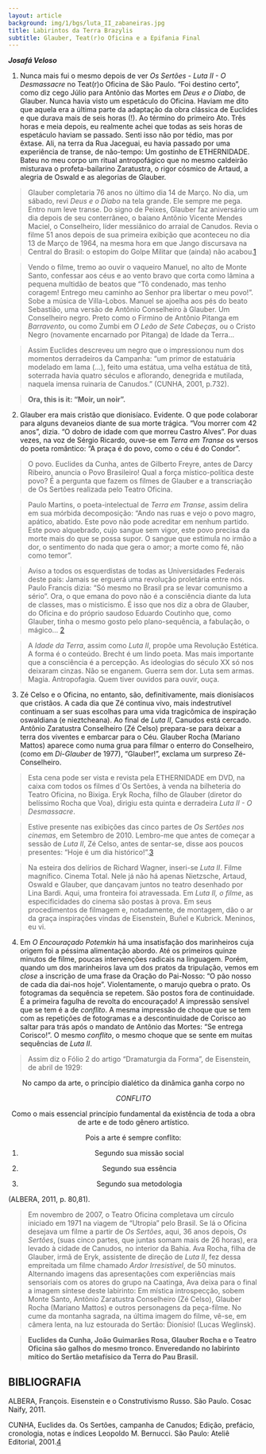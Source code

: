 ```yaml
---
layout: article
background: img/1/bgs/luta_II_zabaneiras.jpg
title: Labirintos da Terra Brazylis
subtitle: Glauber, Teat(r)o Oficina e a Epifania Final
---
```


___Josafá Veloso___

1. Nunca mais fui o mesmo depois de ver _Os Sertões - Luta II - O Desmassacre_ no Teat(r)o Oficina de São Paulo. “Foi destino certo”, como diz cego Júlio para Antônio das Mortes em _Deus e o Diabo_, de Glauber. Nunca havia visto um espetáculo do Oficina. Haviam me dito que aquela era a última parte da adaptação da obra clássica de Euclides e que durava mais de seis horas (!). Ao término do primeiro Ato. Três horas e meia depois, eu realmente achei que todas as seis horas de espetáculo haviam se passado. Senti isso não por tédio, mas por êxtase. Ali, na terra da Rua Jaceguai, eu havia passado por uma experiência de transe, de não-tempo: Um gostinho de ETHERNIDADE. Bateu no meu corpo um ritual antropofágico que no mesmo caldeirão misturava o profeta-bailarino Zaratustra, o rigor cósmico de Artaud, a alegria de Oswald e as alegorias de Glauber.

>Glauber completaria 76 anos no último dia 14 de Março. No dia, um sábado, revi _Deus e o Diabo_ na tela grande. Ele sempre me pega. Entro num leve transe. Do signo de Peixes, Glauber faz aniversário um dia depois de seu conterrâneo, o baiano Antônio Vicente Mendes Maciel, o Conselheiro, líder messiânico do arraial de Canudos. Revia o filme 51 anos depois de sua primeira exibição que aconteceu no dia 13 de Março de 1964, na mesma hora em que Jango discursava na Central do Brasil: o estopim do Golpe Militar que (ainda) não acabou.<a class="tooltip sup" href="#nota" title="A Rede Globo e a Polícia Militar são os dois mais vigorosos rebentos do regime...">1</a>

>Vendo o filme, tremo ao ouvir o vaqueiro Manuel, no alto de Monte Santo, confessar aos céus e ao vento bravo que corta como lâmina a pequena multidão de beatos que “Tô condenado, mas tenho coragem! Entrego meu caminho ao Senhor pra libertar o meu povo!”. Sobe a música de Villa-Lobos. Manuel se ajoelha aos pés do beato Sebastião, uma versão de Antônio Conselheiro à Glauber. Um Conselheiro negro. Preto como o Firmino de Antônio Pitanga em _Barravento_, ou como Zumbi em _O Leão de Sete Cabeças_, ou o Cristo Negro (novamente encarnado por Pitanga) de Idade da Terra...

>Assim Euclides descreveu um negro que o impressionou num dos momentos derradeiros da Campanha: “um primor de estatuária modelado em lama (...), feito uma estátua, uma velha estátua de titã, soterrada havia quatro séculos e aflorando, denegrida e mutilada, naquela imensa ruinaria de Canudos.” (CUNHA, 2001, p.732).

> <b>Ora, this is it: “Moir, un noir”.</b>

2. Glauber era mais cristão que dionisíaco. Evidente. O que pode colaborar para alguns devaneios diante de sua morte trágica. “Vou morrer com 42 anos”, dizia. “O dobro de idade com que morreu Castro Alves”. Por duas vezes, na voz de Sérgio Ricardo, ouve-se em _Terra em Transe_ os versos do poeta romântico: “A praça é do povo, como o céu é do Condor”.

>O povo. Euclides da Cunha, antes de Gilberto Freyre, antes de Darcy Ribeiro, anuncia o Povo Brasileiro! Qual a força místico-política deste povo? É a pergunta que fazem os filmes de Glauber e a transcriação de Os Sertões realizada pelo Teatro Oficina.

>Paulo Martins, o poeta-intelectual de _Terra em Transe_, assim delira em sua mórbida decomposição: “Ando nas ruas e vejo o povo magro, apático, abatido. Este povo não pode acreditar em nenhum partido. Este povo alquebrado, cujo sangue sem vigor, este povo precisa da morte mais do que se possa supor. O sangue que estimula no irmão a dor, o sentimento do nada que gera o amor; a morte como fé, não como temor”.

>Aviso a todos os esquerdistas de todas as Universidades Federais deste país: Jamais se erguerá uma revolução proletária entre nós. Paulo Francis dizia: “Só mesmo no Brasil pra se levar comunismo a sério”. Ora, o que emana do povo não é a consciência diante da luta de classes, mas o misticismo. É isso que nos diz a obra de Glauber, do Oficina e do próprio saudoso Eduardo Coutinho que, como Glauber, tinha o mesmo gosto pelo plano-sequência, a fabulação, o mágico... <a class="tooltip sup" href="#nota" title="Coutinho & Glauber: Labirinto a ser investigado... O futuro é a síntese dos dois. (Palavra de Honra). O cinema de Ardiley Queirós já aponta isso.">2</a>

>A _Idade da Terra_, assim como _Luta II_, propõe uma Revolução Estética. A forma é o conteúdo. Brecht é um lindo poeta. Mas mais importante que a consciência é a percepção. As ideologias do século XX só nos deixaram cinzas. Não se enganem. Guerra sem dor. Luta sem armas. Magia. Antropofagia. Quem tiver ouvidos para ouvir, ouça.

3. Zé Celso e o Oficina, no entanto, são, definitivamente, mais dionisíacos que cristãos. A cada dia que Zé continua vivo, mais indestrutível continuam a ser suas escolhas para uma vida tragicômica de inspiração oswaldiana (e nieztcheana). Ao final de _Luta II_, Canudos está cercado. Antônio Zaratustra Conselheiro (Zé Celso) prepara-se para deixar a terra dos viventes e embarcar para o Céu. Glauber Rocha (Mariano Mattos) aparece como numa grua para filmar o enterro do Conselheiro, (como em _Di-Glauber_ de 1977), “Glauber!”, exclama um surpreso Zé-Conselheiro.

>Esta cena pode ser vista e revista pela ETHERNIDADE em DVD, na caixa com todos os filmes d´Os Sertões, à venda na bilheteria do Teatro Oficina, no Bixiga. Eryk Rocha, filho de Glauber (diretor do belíssimo Rocha que Voa), dirigiu esta quinta e derradeira _Luta II - O Desmassacre_.

>Estive presente nas exibições das cinco partes de _Os Sertões nos cinemas_, em Setembro de 2010. Lembro-me que antes de começar a sessão de _Luta II_, Zé Celso, antes de sentar-se, disse aos poucos presentes: “Hoje é um dia histórico!”.<a class="tooltip sup" href="#nota" title="Um dos presentes era a crítica de cinema Maria do Rosário Caetano.">3</a>

>Na esteira dos delírios de Richard Wagner, inseri-se _Luta II_. Filme magnífico. Cinema Total. Nele já não há apenas Nietzsche, Artaud, Oswald e Glauber, que dançavam juntos no teatro desenhado por Lina Bardi. Aqui, uma fronteira foi atravessada. Em _Luta II, o filme_, as especificidades do cinema são postas à prova. Em seus procedimentos de filmagem e, notadamente, de montagem, dão o ar da graça inspirações vindas de Eisenstein, Buñel e Kubrick. Meninos, eu vi.

4. Em _O Encouraçado Potemkin_ há uma insatisfação dos marinheiros cuja origem foi a péssima alimentação abordo. Até os primeiros quinze minutos de filme, poucas intervenções radicais na linguagem. Porém, quando um dos marinheiros lava um dos pratos da tripulação, vemos em _close_ a inscrição de uma frase da Oração do Pai-Nosso: “O pão nosso de cada dia dai-nos hoje”. Violentamente, o marujo quebra o prato. Os fotogramas da sequência se repetem. São postos fora de continuidade. É a primeira fagulha de revolta do encouraçado! A impressão sensível que se tem é a de _conflito_. A mesma impressão de choque que se tem com as repetições de fotogramas e a descontinuidade de Corisco ao saltar para trás após o mandato de Antônio das Mortes: “Se entrega Corisco!”. O mesmo _conflito_, o mesmo choque que se sente em muitas sequências de _Luta II_.

>Assim diz o Fólio 2 do artigo “Dramaturgia da Forma”, de Eisenstein, de abril de 1929:

<center>No campo da arte, o princípio dialético da dinâmica ganha corpo no

_CONFLITO_

Como o mais essencial princípio fundamental da existência de toda a obra de arte e de todo gênero artístico.

Pois a arte é sempre conflito:

1. Segundo sua missão social

2. Segundo sua essência

3. Segundo sua metodologia</center>

<font align="right">(ALBERA, 2011, p. 80,81).</font>

>Em novembro de 2007, o Teatro Oficina completava um círculo iniciado em 1971 na viagem de “Utropia” pelo Brasil. Se lá o Oficina desejava um filme a partir de _Os Sertões_, aqui, 36 anos depois, _Os Sertões_, (suas cinco partes, que juntas somam mais de 26 horas), era levado à cidade de Canudos, no interior da Bahia. Ava Rocha, filha de Glauber, irmã de Eryk, assistente de direção de _Luta II_, fez dessa empreitada um filme chamado _Ardor Irresistível_, de 50 minutos. Alternando imagens das apresentações com experiências mais sensoriais com os atores do grupo na Caatinga, Ava deixa para o final a imagem síntese deste labirinto: Em mística introspecção, sobem Monte Santo, Antônio Zaratustra Conselheiro (Zé Celso), Glauber Rocha (Mariano Mattos) e outros personagens da peça-filme. No cume da montanha sagrada, na última imagem do filme, vê-se, em câmera lenta, na luz estourada do Sertão: Dionísio! (Lucas Weglinsk).

><b>Euclides da Cunha, João Guimarães Rosa, Glauber Rocha e o Teatro Oficina são galhos do mesmo tronco. Enveredando no labirinto mítico do Sertão metafísico da Terra do Pau Brasil.</b>

## BIBLIOGRAFIA

ALBERA, François. Eisenstein e o Construtivismo Russo. São Paulo. Cosac Naify, 2011.

CUNHA, Euclides da. Os Sertões, campanha de Canudos; Edição, prefácio, cronologia, notas e índices Leopoldo M. Bernucci. São Paulo: Ateliê Editorial, 2001.<a class="tooltip sup" href="#nota" title="Este texto envolve uma pesquisa maior que mergulha em Euclides, Glauber e o Oficina: Tese de Mestrado a ser defendida em 2016 no PPGCA-UFF denominada “Glauber, Teat(r)o Oficina e a Epifania Final - uma análise crítica de Luta II - O Desmassacre”. Quem viver, verá.">4</a>
